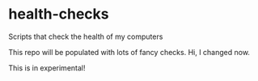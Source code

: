 # health-checks
Scripts that check the health of my computers

This repo will be populated with lots of fancy checks.
Hi, I changed now.

This is in experimental!